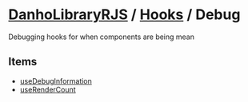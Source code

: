 # [DanhoLibraryRJS](../../index.md) / [Hooks](../index.md) / Debug
Debugging hooks for when components are being mean

## Items
* [useDebugInformation](./useDebugInformation.md)
* [useRenderCount](./useRenderCount.md)